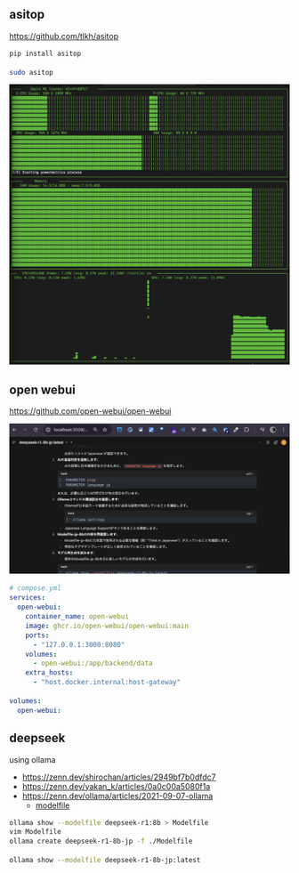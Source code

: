 ## asitop

https://github.com/tlkh/asitop

``` sh
pip install asitop

sudo asitop
```

![](./powermetrics.png)

## open webui

https://github.com/open-webui/open-webui

![](./webui.png)

``` yml
# compose.yml
services:
  open-webui:
    container_name: open-webui
    image: ghcr.io/open-webui/open-webui:main
    ports:
      - "127.0.0.1:3000:8080"
    volumes:
      - open-webui:/app/backend/data
    extra_hosts:
      - "host.docker.internal:host-gateway"

volumes:
  open-webui:
```

## deepseek

using ollama

- https://zenn.dev/shirochan/articles/2949bf7b0dfdc7
- https://zenn.dev/yakan_k/articles/0a0c00a5080f1a
- https://zenn.dev/ollama/articles/2021-09-07-ollama
  - [modelfile](https://github.com/ollama/ollama/blob/main/docs/modelfile.md)

``` sh
ollama show --modelfile deepseek-r1:8b > Modelfile
vim Modelfile
ollama create deepseek-r1-8b-jp -f ./Modelfile

ollama show --modelfile deepseek-r1-8b-jp:latest
```
